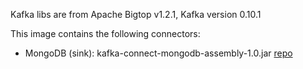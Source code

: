 Kafka libs are from Apache Bigtop v1.2.1, Kafka version 0.10.1

This image contains the following connectors:
- MongoDB (sink): kafka-connect-mongodb-assembly-1.0.jar [repo](https://github.com/startappdev/kafka-connect-mongodb)

